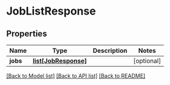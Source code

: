 # JobListResponse

## Properties
Name | Type | Description | Notes
------------ | ------------- | ------------- | -------------
**jobs** | [**list[JobResponse]**](JobResponse.md) |  | [optional] 

[[Back to Model list]](../README.md#documentation-for-models) [[Back to API list]](../README.md#documentation-for-api-endpoints) [[Back to README]](../README.md)


